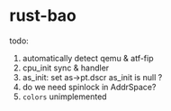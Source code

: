 # rust-bao

todo:
1. automatically detect qemu & atf-fip
2. cpu_init sync & handler
3. as_init: set as->pt.dscr
         as_init is null ?
4. do we need spinlock in AddrSpace?
5. `colors` unimplemented